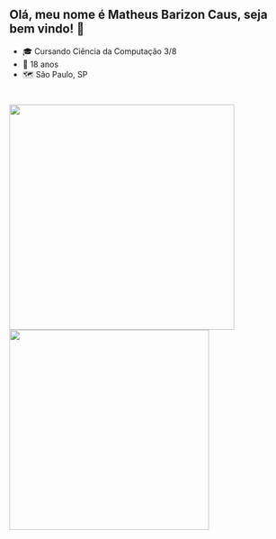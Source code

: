 ## Olá, meu nome é Matheus Barizon Caus, seja bem vindo! 👀

  - 🎓 Cursando Ciência da Computação 3/8
  - 🥳 18 anos
  - 🗺 São Paulo, SP

#

<a href="https://github.com/MBCaus">
  <img width="400px" align="center" src="https://github-readme-stats.vercel.app/api?username=MBCaus&show_icons=true&theme=dark" />
  <img width="355px" align="center" src="https://github-readme-stats.vercel.app/api/top-langs/?username=MBCaus&layout=compact&theme=dark" />
</a>
